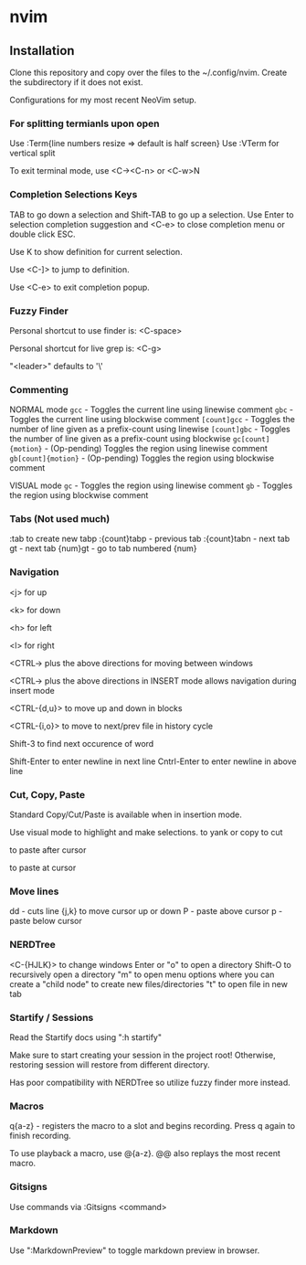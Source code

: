 # nvim

## Installation
Clone this repository and copy over the files to the ~/.config/nvim. Create the subdirectory if it does not exist. 

Configurations for my most recent NeoVim setup.

### For splitting termianls upon open

Use :Term{line numbers resize => default is half screen}
Use :VTerm for vertical split

To exit terminal mode, use \<C-\>\<C-n\> or \<C-w\>N

### Completion Selections Keys

TAB to go down a selection and Shift-TAB to go up a selection. Use Enter to selection completion suggestion and \<C-e\> to close completion menu or double click ESC.

Use K to show definition for current selection.

Use \<C-]\> to jump to definition.

Use \<C-e\> to exit completion popup.

### Fuzzy Finder

Personal shortcut to use finder is: \<C-space\>

Personal shortcut for live grep is: \<C-g\>

"\<leader\>" defaults to '\\'
### Commenting

NORMAL mode
`gcc` - Toggles the current line using linewise comment
`gbc` - Toggles the current line using blockwise comment
`[count]gcc` - Toggles the number of line given as a prefix-count using linewise
`[count]gbc` - Toggles the number of line given as a prefix-count using blockwise
`gc[count]{motion}` - (Op-pending) Toggles the region using linewise comment
`gb[count]{motion}` - (Op-pending) Toggles the region using blockwise comment

VISUAL mode
`gc` - Toggles the region using linewise comment
`gb` - Toggles the region using blockwise comment

### Tabs (Not used much)

:tab <command> to create new tabp
:{count}tabp - previous tab
:{count}tabn - next tab
gt - next tab
{num}gt - go to tab numbered {num}

### Navigation

\<j\> for up

\<k\> for down

\<h\> for left

\<l\> for right

\<CTRL-\> plus the above directions for moving between windows

\<CTRL-\> plus the above directions in INSERT mode allows navigation during insert mode

<CTRL-{d,u}> to move up and down in blocks

<CTRL-{i,o}> to move to next/prev file in history cycle

Shift-3 to find next occurence of word

Shift-Enter to enter newline in next line
Cntrl-Enter to enter newline in above line

### Cut, Copy, Paste

Standard Copy/Cut/Paste is available when in insertion mode.

Use visual mode to highlight and make selections.
<y> to yank or copy
<d> to cut

<p> to paste after cursor
<P> to paste at cursor

### Move lines

dd - cuts line
{j,k} to move cursor up or down
P - paste above cursor
p - paste below cursor

### NERDTree

<C-{HJLK}> to change windows
Enter or "o" to open a directory
Shift-O to recursively open a directory
"m" to open menu options where you can create a "child node" to create new files/directories
"t" to open file in new tab

### Startify / Sessions

Read the Startify docs using ":h startify"

Make sure to start creating your session in the project root!
Otherwise, restoring session will restore from different directory.

Has poor compatibility with NERDTree so utilize fuzzy finder more instead.

### Macros

q{a-z} - registers the macro to a slot and begins recording. Press q again to finish recording.

To use playback a macro, use @{a-z}. @@ also replays the most recent macro.

### Gitsigns

Use commands via :Gitsigns \<command\>

### Markdown

Use ":MarkdownPreview" to toggle markdown preview in browser.

